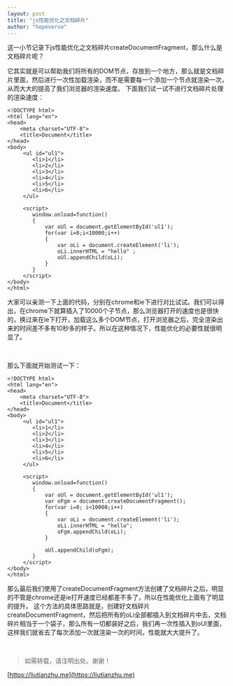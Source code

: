 ```yaml
---
layout: post
title: "js性能优化之文档碎片"
author: "hopeverse"
---
```

 

这一小节记录下js性能优化之文档碎片createDocumentFragment，那么什么是文档碎片呢？

它其实就是可以帮助我们将所有的DOM节点，存放到一个地方，那么就是文档碎片里面，然后进行一次性加载渲染，而不是需要每一个添加一个节点就渲染一次，从而大大的提高了我们浏览器的渲染速度。 下面我们试一试不进行文档碎片处理的渲染速度：

```
<!DOCTYPE html>
<html lang="en">
<head>
    <meta charset="UTF-8">
    <title>Document</title>
</head>
<body>
     <ul id="ul1">
        <li>1</li>
        <li>2</li>
        <li>3</li>
        <li>4</li>
        <li>5</li>
        <li>6</li>
     </ul>

     <script>
        window.onload=function()
        {
            var oUl = document.getElementById('ul1');
            for(var i=0;i<10000;i++)
            {
                var oLi = document.createElement('li');
                oLi.innerHTML = "hello" ;
                oUl.appendChild(oLi);
            }
        }
     </script>
</body>
</html>

```

大家可以亲测一下上面的代码，分别在chrome和ie下进行对比试试。我们可以得出，在chrome下就算插入了10000个子节点，那么浏览器打开的速度也是很快的，换过来在ie下打开，加载这么多个DOM节点，打开浏览器之后，完全渲染出来的时间差不多有10秒多的样子。所以在这种情况下，性能优化的必要性就很明显了。

<br/>

那么下面就开始测试一下：

```
<!DOCTYPE html>
<html lang="en">
<head>
    <meta charset="UTF-8">
    <title>Document</title>
</head>
<body>
     <ul id="ul1">
        <li>1</li>
        <li>2</li>
        <li>3</li>
        <li>4</li>
        <li>5</li>
        <li>6</li>
     </ul>

     <script>
        window.onload=function()
        {
            var oUl = document.getElementById('ul1');
            var oFgm = document.createDocumentFragment();
            for(var i=0; i<10000;i++)
            {
                var oLi = document.createElement('li');
                oLi.innerHTML = "hello";
                oFgm.appendChild(oLi);
            }

            oUl.appendChild(oFgm);
        }
     </script>
</body>
</html>

```

那么最后我们使用了createDocumentFragment方法创建了文档碎片之后，明显的不管是chrome还是ie打开速度已经都差不多了，所以在性能优化上面有了明显的提升。 这个方法的具体思路就是，创建好文档碎片createDocumentFragment，然后把所有的oLi全部都插入到文档碎片中去，文档碎片相当于一个袋子，那么所有一切都装好之后，我们再一次性插入到oUl里面，这样我们就省去了每次添加一次就渲染一次的时间，性能就大大提升了。

<br/>

>如需转载，请注明出处。谢谢！

[https://liutianzhu.me](https://liutianzhu.me)